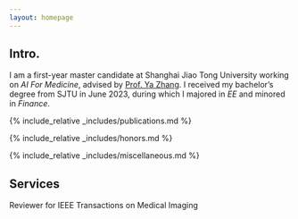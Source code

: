 ```yaml
---
layout: homepage
---
```


## Intro.
I am a first-year master candidate at Shanghai Jiao Tong University working on _AI For Medicine_, advised by [Prof. Ya Zhang](https://annzhanglion.github.io/). I received my bachelor’s degree from SJTU in June 2023, during which I majored in _EE_ and minored in _Finance_.

{% include_relative _includes/publications.md %}

{% include_relative _includes/honors.md %}

{% include_relative _includes/miscellaneous.md %}

## Services
Reviewer for IEEE Transactions on Medical Imaging


<script language="Javascript"> var date = new Date(document.lastModified); document.write("Last modified: " + date.toLocaleDateString()); </script>
